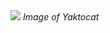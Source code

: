 <img src = https://octodex.github.com/images/yaktocat.png alt-text = "cat">
<em>Image of Yaktocat</em>
